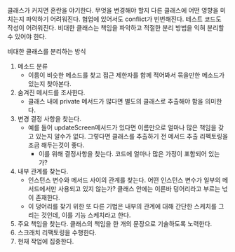 클래스가 커지면 혼란을 야기한다. 무엇을 변경해야 할지 다른 클래스에 어떤 영향을 미치는지 파악하기 어려워진다. 협업에 있어서도 conflict가 빈번해진다.
테스트 코드도 작성이 어려워진다. 비대한 클래스는 책임을 파악하고 적절한 분리 방법을 익혀 분리할 수 있어야 한다.

비대한 클래스를 분리하는 방식
1. 메소드 분류
	- 이름이 비슷한 메소드를 찾고 접근 제한자를 함께 적어봐서 묶을만한 메소드가 있는지 찾아본다.
2. 숨겨진 메서드를 조사한다.
	- 클래스 내에 private 메서드가 많다면 별도의 클래스로 추출해야 함을 의미한다.
3. 변경 결정 사항을 찾는다.
	- 예를 들어 updateScreen메서드가 있다면 이름만으로 얼마나 많은 책임을 갖고 있는지 알수가 없다. 그렇다면 클래스를 추출하기 전 메서드 추출 리펙토링을 조금 해두는것이 좋다.
		- 이를 위해 결정사항을 찾는다. 코드에 얼마나 많은 가정이 포함되어 있는가?
4. 내부 관계를 찾는다.
	- 인스턴스 변수와 메서드 사이의 관계를 찾는다. 어떤 인스턴스 변수가 일부의 메서드에서만 사용되고 있지 않는가? 클래스 안에는 이른바 덩어리라고 부르는 넋이 존재한다.
	- 이 덩어리를 찾기 위한 또 다른 기법은 내부의 관계에 대해 간단한 스케치를 그리는 것인데, 이를 기능 스케치라고 한다.
5. 주요 책임을 찾는다. 클래스의 책임을 한 개의 문장으로 기술하도록 노력한다.
6. 스크래치 리팩토링을 수행한다.
7. 현재 작업에 집중한다.


